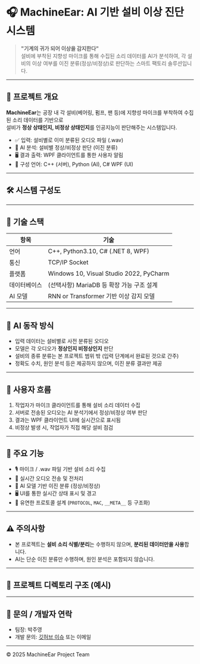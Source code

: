 # 🎧 MachineEar: AI 기반 설비 이상 진단 시스템

> **"기계의 귀가 되어 이상을 감지한다"**  
> 설비에 부착된 지향성 마이크를 통해 수집된 소리 데이터를 AI가 분석하여, 각 설비의 이상 여부를 이진 분류(정상/비정상)로 판단하는 스마트 팩토리 솔루션입니다.

---

## 📌 프로젝트 개요

**MachineEar**는 공장 내 각 설비(베어링, 펌프, 팬 등)에 지향성 마이크를 부착하여 수집된 소리 데이터를 기반으로  
설비가 **정상 상태인지, 비정상 상태인지**를 인공지능이 판단해주는 시스템입니다.

- ✅ 입력: 설비별로 이미 분류된 오디오 파일 (.wav)
- 🧠 AI 분석: 설비별 정상/비정상 판단 (이진 분류)
- 🖥️ 결과 출력: WPF 클라이언트를 통한 사용자 알림
- 🔗 구성 언어: C++ (서버), Python (AI), C# WPF (UI)

---

## 🛠 시스템 구성도


---

## 🧩 기술 스택

| 항목        | 기술                                      |
|-------------|-------------------------------------------|
| 언어        | C++, Python3.10, C# (.NET 8, WPF)         |
| 통신        | TCP/IP Socket                             |
| 플랫폼     | Windows 10, Visual Studio 2022, PyCharm    |
| 데이터베이스 | (선택사항) MariaDB 등 확장 가능 구조 설계  |
| AI 모델     | RNN or Transformer 기반 이상 감지 모델     |

---

## 🧠 AI 동작 방식

- 입력 데이터는 설비별로 사전 분류된 오디오
- 모델은 각 오디오가 **정상인지 비정상인지** 판단
- 설비의 종류 분류는 본 프로젝트 범위 밖 (입력 단계에서 완료된 것으로 간주)
- 정확도 수치, 원인 분석 등은 제공하지 않으며, 이진 분류 결과만 제공

---

## 👷 사용자 흐름

1. 작업자가 마이크 클라이언트를 통해 설비 소리 데이터 수집
2. 서버로 전송된 오디오는 AI 분석기에서 정상/비정상 여부 판단
3. 결과는 WPF 클라이언트 UI에 실시간으로 표시됨
4. 비정상 발생 시, 작업자가 직접 해당 설비 점검

---

## 📎 주요 기능

- 🎙 마이크 / .wav 파일 기반 설비 소리 수집
- 📡 실시간 오디오 전송 및 전처리
- 🧪 AI 모델 기반 이진 분류 (정상/비정상)
- 🖥 UI를 통한 실시간 상태 표시 및 경고
- 🧩 유연한 프로토콜 설계 (`PROTOCOL`, `MAC`, `__META__` 등 구조화)

---

## ⚠️ 주의사항

- 본 프로젝트는 **설비 소리 식별/분리**는 수행하지 않으며,
  **분리된 데이터만을 사용**합니다.
- AI는 단순 이진 분류만 수행하며, 원인 분석은 포함되지 않습니다.

---

## 📂 프로젝트 디렉토리 구조 (예시)


---

## 📮 문의 / 개발자 연락

- 팀장: 박주영  
- 개발 문의: [깃허브 이슈](https://github.com/joo2coding/MachineEar/issues) 또는 이메일

---

© 2025 MachineEar Project Team
